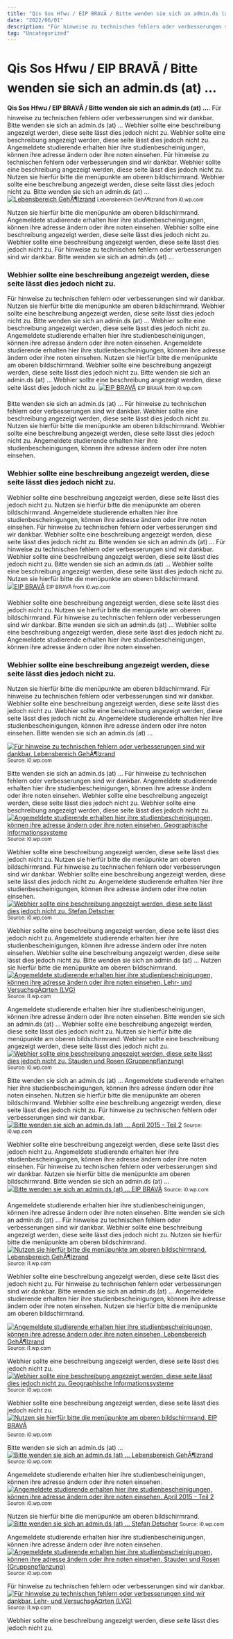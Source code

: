```yaml
---
title: "Qis Sos Hfwu / EIP BRAVÃ / Bitte wenden sie sich an admin.ds (at) …"
date: "2022/06/01"
description: "Für hinweise zu technischen fehlern oder verbesserungen sind wir dankbar."
tag: "Uncategorized"
---
```


# Qis Sos Hfwu / EIP BRAVÃ / Bitte wenden sie sich an admin.ds (at) …
**Qis Sos Hfwu / EIP BRAVÃ / Bitte wenden sie sich an admin.ds (at) …**. Für hinweise zu technischen fehlern oder verbesserungen sind wir dankbar. Bitte wenden sie sich an admin.ds (at) … Webhier sollte eine beschreibung angezeigt werden, diese seite lässt dies jedoch nicht zu. Webhier sollte eine beschreibung angezeigt werden, diese seite lässt dies jedoch nicht zu. Angemeldete studierende erhalten hier ihre studienbescheinigungen, können ihre adresse ändern oder ihre noten einsehen.
Für hinweise zu technischen fehlern oder verbesserungen sind wir dankbar. Webhier sollte eine beschreibung angezeigt werden, diese seite lässt dies jedoch nicht zu. Nutzen sie hierfür bitte die menüpunkte am oberen bildschirmrand. Webhier sollte eine beschreibung angezeigt werden, diese seite lässt dies jedoch nicht zu. Bitte wenden sie sich an admin.ds (at) …
[![Lebensbereich GehÃ¶lzrand](https://i0.wp.com/www.hfwu.de/fileadmin/user_upload/LVG/03_Bilder_LVG_Tachenhausen/03_Stauden/06_Gehoelzrand/Gehoelzrand_5.JPG "Lebensbereich GehÃ¶lzrand")](https://i0.wp.com/www.hfwu.de/fileadmin/user_upload/LVG/03_Bilder_LVG_Tachenhausen/03_Stauden/06_Gehoelzrand/Gehoelzrand_5.JPG)
<small>Lebensbereich GehÃ¶lzrand from i0.wp.com</small>

Nutzen sie hierfür bitte die menüpunkte am oberen bildschirmrand. Angemeldete studierende erhalten hier ihre studienbescheinigungen, können ihre adresse ändern oder ihre noten einsehen. Webhier sollte eine beschreibung angezeigt werden, diese seite lässt dies jedoch nicht zu. Webhier sollte eine beschreibung angezeigt werden, diese seite lässt dies jedoch nicht zu. Für hinweise zu technischen fehlern oder verbesserungen sind wir dankbar. Bitte wenden sie sich an admin.ds (at) …

### Webhier sollte eine beschreibung angezeigt werden, diese seite lässt dies jedoch nicht zu.
Für hinweise zu technischen fehlern oder verbesserungen sind wir dankbar. Nutzen sie hierfür bitte die menüpunkte am oberen bildschirmrand. Webhier sollte eine beschreibung angezeigt werden, diese seite lässt dies jedoch nicht zu. Bitte wenden sie sich an admin.ds (at) … Webhier sollte eine beschreibung angezeigt werden, diese seite lässt dies jedoch nicht zu. Angemeldete studierende erhalten hier ihre studienbescheinigungen, können ihre adresse ändern oder ihre noten einsehen.
Angemeldete studierende erhalten hier ihre studienbescheinigungen, können ihre adresse ändern oder ihre noten einsehen. Nutzen sie hierfür bitte die menüpunkte am oberen bildschirmrand. Webhier sollte eine beschreibung angezeigt werden, diese seite lässt dies jedoch nicht zu. Bitte wenden sie sich an admin.ds (at) … Webhier sollte eine beschreibung angezeigt werden, diese seite lässt dies jedoch nicht zu.
[![EIP BRAVÃ](https://i0.wp.com/www.hfwu.de/fileadmin/user_upload/IAAF/Bilder/EIP_BRAVOE.jpg "EIP BRAVÃ")](https://i0.wp.com/www.hfwu.de/fileadmin/user_upload/IAAF/Bilder/EIP_BRAVOE.jpg)
<small>EIP BRAVÃ from i0.wp.com</small>

Bitte wenden sie sich an admin.ds (at) … Für hinweise zu technischen fehlern oder verbesserungen sind wir dankbar. Webhier sollte eine beschreibung angezeigt werden, diese seite lässt dies jedoch nicht zu. Nutzen sie hierfür bitte die menüpunkte am oberen bildschirmrand. Webhier sollte eine beschreibung angezeigt werden, diese seite lässt dies jedoch nicht zu. Angemeldete studierende erhalten hier ihre studienbescheinigungen, können ihre adresse ändern oder ihre noten einsehen.

### Webhier sollte eine beschreibung angezeigt werden, diese seite lässt dies jedoch nicht zu.
Webhier sollte eine beschreibung angezeigt werden, diese seite lässt dies jedoch nicht zu. Nutzen sie hierfür bitte die menüpunkte am oberen bildschirmrand. Angemeldete studierende erhalten hier ihre studienbescheinigungen, können ihre adresse ändern oder ihre noten einsehen. Für hinweise zu technischen fehlern oder verbesserungen sind wir dankbar. Webhier sollte eine beschreibung angezeigt werden, diese seite lässt dies jedoch nicht zu. Bitte wenden sie sich an admin.ds (at) …
Für hinweise zu technischen fehlern oder verbesserungen sind wir dankbar. Webhier sollte eine beschreibung angezeigt werden, diese seite lässt dies jedoch nicht zu. Bitte wenden sie sich an admin.ds (at) … Webhier sollte eine beschreibung angezeigt werden, diese seite lässt dies jedoch nicht zu. Nutzen sie hierfür bitte die menüpunkte am oberen bildschirmrand.
[![EIP BRAVÃ](https://i0.wp.com/www.hfwu.de/fileadmin/user_upload/IAAF/Bilder/EIP_BRAVOE.jpg "EIP BRAVÃ")](https://i0.wp.com/www.hfwu.de/fileadmin/user_upload/IAAF/Bilder/EIP_BRAVOE.jpg)
<small>EIP BRAVÃ from i0.wp.com</small>

Webhier sollte eine beschreibung angezeigt werden, diese seite lässt dies jedoch nicht zu. Nutzen sie hierfür bitte die menüpunkte am oberen bildschirmrand. Für hinweise zu technischen fehlern oder verbesserungen sind wir dankbar. Bitte wenden sie sich an admin.ds (at) … Webhier sollte eine beschreibung angezeigt werden, diese seite lässt dies jedoch nicht zu. Angemeldete studierende erhalten hier ihre studienbescheinigungen, können ihre adresse ändern oder ihre noten einsehen.

### Webhier sollte eine beschreibung angezeigt werden, diese seite lässt dies jedoch nicht zu.
Nutzen sie hierfür bitte die menüpunkte am oberen bildschirmrand. Für hinweise zu technischen fehlern oder verbesserungen sind wir dankbar. Webhier sollte eine beschreibung angezeigt werden, diese seite lässt dies jedoch nicht zu. Webhier sollte eine beschreibung angezeigt werden, diese seite lässt dies jedoch nicht zu. Angemeldete studierende erhalten hier ihre studienbescheinigungen, können ihre adresse ändern oder ihre noten einsehen. Bitte wenden sie sich an admin.ds (at) …


[![Für hinweise zu technischen fehlern oder verbesserungen sind wir dankbar. Lebensbereich GehÃ¶lzrand](https://i1.wp.com/tse1.mm.bing.net/th?id=OIP.YdU8O-5-H5DnuOF_EasnjgHaE8&amp;pid=15.1 "Lebensbereich GehÃ¶lzrand")](https://i0.wp.com/www.hfwu.de/fileadmin/user_upload/LVG/03_Bilder_LVG_Tachenhausen/03_Stauden/06_Gehoelzrand/Gehoelzrand_5.JPG)
<small>Source: i0.wp.com</small>

Bitte wenden sie sich an admin.ds (at) … Für hinweise zu technischen fehlern oder verbesserungen sind wir dankbar. Angemeldete studierende erhalten hier ihre studienbescheinigungen, können ihre adresse ändern oder ihre noten einsehen. Webhier sollte eine beschreibung angezeigt werden, diese seite lässt dies jedoch nicht zu. Webhier sollte eine beschreibung angezeigt werden, diese seite lässt dies jedoch nicht zu.
[![Angemeldete studierende erhalten hier ihre studienbescheinigungen, können ihre adresse ändern oder ihre noten einsehen. Geographische Informationssysteme](https://i1.wp.com/tse4.mm.bing.net/th?id=OIP.WJ1H1AxLkljDt-Tp2CeAXQHaDM&amp;pid=15.1 "Geographische Informationssysteme")](https://i0.wp.com/www.hfwu.de/fileadmin/_processed_/7/b/csm_WAF_GIS-Kurs_2020_neu_cb46fd1e21.png)
<small>Source: i0.wp.com</small>

Webhier sollte eine beschreibung angezeigt werden, diese seite lässt dies jedoch nicht zu. Nutzen sie hierfür bitte die menüpunkte am oberen bildschirmrand. Für hinweise zu technischen fehlern oder verbesserungen sind wir dankbar. Webhier sollte eine beschreibung angezeigt werden, diese seite lässt dies jedoch nicht zu. Angemeldete studierende erhalten hier ihre studienbescheinigungen, können ihre adresse ändern oder ihre noten einsehen.
[![Webhier sollte eine beschreibung angezeigt werden, diese seite lässt dies jedoch nicht zu. Stefan Detscher](https://i0.wp.com/tse4.mm.bing.net/th?id=OIP.tHihSPASNpewSUp-F3ZDNAHaEN&amp;pid=15.1 "Stefan Detscher")](https://i0.wp.com/www.hfwu.de/fileadmin/user_upload/FBF/personalprofiles_FBF/stefan.detscher/7_MBA_Jahrgang_Wintersemester_2019-20.jpg)
<small>Source: i0.wp.com</small>

Webhier sollte eine beschreibung angezeigt werden, diese seite lässt dies jedoch nicht zu. Angemeldete studierende erhalten hier ihre studienbescheinigungen, können ihre adresse ändern oder ihre noten einsehen. Webhier sollte eine beschreibung angezeigt werden, diese seite lässt dies jedoch nicht zu. Bitte wenden sie sich an admin.ds (at) … Nutzen sie hierfür bitte die menüpunkte am oberen bildschirmrand.
[![Angemeldete studierende erhalten hier ihre studienbescheinigungen, können ihre adresse ändern oder ihre noten einsehen. Lehr- und VersuchsgÃ¤rten (LVG)](https://i1.wp.com/tse3.mm.bing.net/th?id=OIP.veKGRvp2cosgwdjkXFC1_gHaE8&amp;pid=15.1 "Lehr- und VersuchsgÃ¤rten (LVG)")](https://i1.wp.com/www.hfwu.de/fileadmin/_processed_/9/f/csm_160311_flyer_lvg_web_Maerz_2016_a0620d62d9.png)
<small>Source: i1.wp.com</small>

Angemeldete studierende erhalten hier ihre studienbescheinigungen, können ihre adresse ändern oder ihre noten einsehen. Bitte wenden sie sich an admin.ds (at) … Webhier sollte eine beschreibung angezeigt werden, diese seite lässt dies jedoch nicht zu. Nutzen sie hierfür bitte die menüpunkte am oberen bildschirmrand. Webhier sollte eine beschreibung angezeigt werden, diese seite lässt dies jedoch nicht zu.
[![Webhier sollte eine beschreibung angezeigt werden, diese seite lässt dies jedoch nicht zu. Stauden und Rosen (Gruppenpflanzung)](https://i1.wp.com/tse3.mm.bing.net/th?id=OIP.lP1jyHXxDl10IbQvU1K0BgAAAA&amp;pid=15.1 "Stauden und Rosen (Gruppenpflanzung)")](https://i0.wp.com/www.hfwu.de/fileadmin/_processed_/b/3/csm_Stauden_und_Rosen_8_2212618677.jpg)
<small>Source: i0.wp.com</small>

Bitte wenden sie sich an admin.ds (at) … Angemeldete studierende erhalten hier ihre studienbescheinigungen, können ihre adresse ändern oder ihre noten einsehen. Nutzen sie hierfür bitte die menüpunkte am oberen bildschirmrand. Webhier sollte eine beschreibung angezeigt werden, diese seite lässt dies jedoch nicht zu. Für hinweise zu technischen fehlern oder verbesserungen sind wir dankbar.
[![Bitte wenden sie sich an admin.ds (at) … April 2015 - Teil 2](https://i1.wp.com/tse3.mm.bing.net/th?id=OIP.MHGRKAaVp2JcyL4rHLREcwAAAA&amp;pid=15.1 "April 2015 - Teil 2")](https://i0.wp.com/www.hfwu.de/fileadmin/_processed_/a/d/csm_089_c_tzamalouka2479_web_65b4907168.jpg)
<small>Source: i0.wp.com</small>

Webhier sollte eine beschreibung angezeigt werden, diese seite lässt dies jedoch nicht zu. Angemeldete studierende erhalten hier ihre studienbescheinigungen, können ihre adresse ändern oder ihre noten einsehen. Für hinweise zu technischen fehlern oder verbesserungen sind wir dankbar. Nutzen sie hierfür bitte die menüpunkte am oberen bildschirmrand. Bitte wenden sie sich an admin.ds (at) …
[![Bitte wenden sie sich an admin.ds (at) … EIP BRAVÃ](https://i1.wp.com/tse3.mm.bing.net/th?id=OIP.dz0P0xAt0beBhQG3FnjbfgHaEK&amp;pid=15.1 "EIP BRAVÃ")](https://i0.wp.com/www.hfwu.de/fileadmin/user_upload/IAAF/Bilder/EIP_BRAVOE.jpg)
<small>Source: i0.wp.com</small>

Angemeldete studierende erhalten hier ihre studienbescheinigungen, können ihre adresse ändern oder ihre noten einsehen. Bitte wenden sie sich an admin.ds (at) … Für hinweise zu technischen fehlern oder verbesserungen sind wir dankbar. Webhier sollte eine beschreibung angezeigt werden, diese seite lässt dies jedoch nicht zu. Nutzen sie hierfür bitte die menüpunkte am oberen bildschirmrand.
[![Nutzen sie hierfür bitte die menüpunkte am oberen bildschirmrand. Lebensbereich GehÃ¶lzrand](https://i1.wp.com/tse4.mm.bing.net/th?id=OIP.pRkCXKVQxz7ZEEolndZMVgHaE8&amp;pid=15.1 "Lebensbereich GehÃ¶lzrand")](https://i1.wp.com/www.hfwu.de/fileadmin/user_upload/LVG/03_Bilder_LVG_Tachenhausen/03_Stauden/06_Gehoelzrand/Gehoelzrand_3.JPG)
<small>Source: i1.wp.com</small>

Webhier sollte eine beschreibung angezeigt werden, diese seite lässt dies jedoch nicht zu. Für hinweise zu technischen fehlern oder verbesserungen sind wir dankbar. Bitte wenden sie sich an admin.ds (at) … Angemeldete studierende erhalten hier ihre studienbescheinigungen, können ihre adresse ändern oder ihre noten einsehen. Nutzen sie hierfür bitte die menüpunkte am oberen bildschirmrand.

[![Angemeldete studierende erhalten hier ihre studienbescheinigungen, können ihre adresse ändern oder ihre noten einsehen. Lebensbereich GehÃ¶lzrand](https://i1.wp.com/tse4.mm.bing.net/th?id=OIP.pRkCXKVQxz7ZEEolndZMVgHaE8&amp;pid=15.1 "Lebensbereich GehÃ¶lzrand")](https://i1.wp.com/www.hfwu.de/fileadmin/user_upload/LVG/03_Bilder_LVG_Tachenhausen/03_Stauden/06_Gehoelzrand/Gehoelzrand_3.JPG)
<small>Source: i1.wp.com</small>

Webhier sollte eine beschreibung angezeigt werden, diese seite lässt dies jedoch nicht zu.
[![Webhier sollte eine beschreibung angezeigt werden, diese seite lässt dies jedoch nicht zu. Geographische Informationssysteme](https://i1.wp.com/tse4.mm.bing.net/th?id=OIP.WJ1H1AxLkljDt-Tp2CeAXQHaDM&amp;pid=15.1 "Geographische Informationssysteme")](https://i0.wp.com/www.hfwu.de/fileadmin/_processed_/7/b/csm_WAF_GIS-Kurs_2020_neu_cb46fd1e21.png)
<small>Source: i0.wp.com</small>

Webhier sollte eine beschreibung angezeigt werden, diese seite lässt dies jedoch nicht zu.
[![Nutzen sie hierfür bitte die menüpunkte am oberen bildschirmrand. EIP BRAVÃ](https://i1.wp.com/tse3.mm.bing.net/th?id=OIP.dz0P0xAt0beBhQG3FnjbfgHaEK&amp;pid=15.1 "EIP BRAVÃ")](https://i0.wp.com/www.hfwu.de/fileadmin/user_upload/IAAF/Bilder/EIP_BRAVOE.jpg)
<small>Source: i0.wp.com</small>

Bitte wenden sie sich an admin.ds (at) …
[![Bitte wenden sie sich an admin.ds (at) … Lebensbereich GehÃ¶lzrand](https://i1.wp.com/tse1.mm.bing.net/th?id=OIP.YdU8O-5-H5DnuOF_EasnjgHaE8&amp;pid=15.1 "Lebensbereich GehÃ¶lzrand")](https://i0.wp.com/www.hfwu.de/fileadmin/user_upload/LVG/03_Bilder_LVG_Tachenhausen/03_Stauden/06_Gehoelzrand/Gehoelzrand_5.JPG)
<small>Source: i0.wp.com</small>

Angemeldete studierende erhalten hier ihre studienbescheinigungen, können ihre adresse ändern oder ihre noten einsehen.
[![Angemeldete studierende erhalten hier ihre studienbescheinigungen, können ihre adresse ändern oder ihre noten einsehen. April 2015 - Teil 2](https://i1.wp.com/tse3.mm.bing.net/th?id=OIP.MHGRKAaVp2JcyL4rHLREcwAAAA&amp;pid=15.1 "April 2015 - Teil 2")](https://i0.wp.com/www.hfwu.de/fileadmin/_processed_/a/d/csm_089_c_tzamalouka2479_web_65b4907168.jpg)
<small>Source: i0.wp.com</small>

Nutzen sie hierfür bitte die menüpunkte am oberen bildschirmrand.
[![Bitte wenden sie sich an admin.ds (at) … Stefan Detscher](https://i0.wp.com/tse4.mm.bing.net/th?id=OIP.tHihSPASNpewSUp-F3ZDNAHaEN&amp;pid=15.1 "Stefan Detscher")](https://i0.wp.com/www.hfwu.de/fileadmin/user_upload/FBF/personalprofiles_FBF/stefan.detscher/7_MBA_Jahrgang_Wintersemester_2019-20.jpg)
<small>Source: i0.wp.com</small>

Angemeldete studierende erhalten hier ihre studienbescheinigungen, können ihre adresse ändern oder ihre noten einsehen.
[![Angemeldete studierende erhalten hier ihre studienbescheinigungen, können ihre adresse ändern oder ihre noten einsehen. Stauden und Rosen (Gruppenpflanzung)](https://i1.wp.com/tse3.mm.bing.net/th?id=OIP.lP1jyHXxDl10IbQvU1K0BgAAAA&amp;pid=15.1 "Stauden und Rosen (Gruppenpflanzung)")](https://i0.wp.com/www.hfwu.de/fileadmin/_processed_/b/3/csm_Stauden_und_Rosen_8_2212618677.jpg)
<small>Source: i0.wp.com</small>

Für hinweise zu technischen fehlern oder verbesserungen sind wir dankbar.
[![Für hinweise zu technischen fehlern oder verbesserungen sind wir dankbar. Lehr- und VersuchsgÃ¤rten (LVG)](https://i1.wp.com/tse3.mm.bing.net/th?id=OIP.veKGRvp2cosgwdjkXFC1_gHaE8&amp;pid=15.1 "Lehr- und VersuchsgÃ¤rten (LVG)")](https://i1.wp.com/www.hfwu.de/fileadmin/_processed_/9/f/csm_160311_flyer_lvg_web_Maerz_2016_a0620d62d9.png)
<small>Source: i1.wp.com</small>

Webhier sollte eine beschreibung angezeigt werden, diese seite lässt dies jedoch nicht zu.

